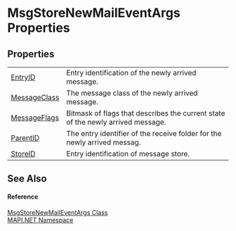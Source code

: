 # MsgStoreNewMailEventArgs Properties




## Properties
<table>
<tr>
<td><a href="1f2183e6-708c-40ae-228c-a874e2c36f77.md">EntryID</a></td>
<td>Entry identification of the newly arrived message.</td></tr>
<tr>
<td><a href="2e446f07-fdb0-4789-73bc-270743d32a76.md">MessageClass</a></td>
<td>The message class of the newly arrived message.</td></tr>
<tr>
<td><a href="944a703c-ce4f-b7c1-a96d-cd58c0110cd7.md">MessageFlags</a></td>
<td>Bitmask of flags that describes the current state of the newly arrived message.</td></tr>
<tr>
<td><a href="38724fc3-df03-eb78-cdbb-341759910995.md">ParentID</a></td>
<td>The entry identifier of the receive folder for the newly arrived messag.</td></tr>
<tr>
<td><a href="4ad3dcd8-5564-964e-1faf-0675f414d66f.md">StoreID</a></td>
<td>Entry identification of message store.</td></tr>
</table>

## See Also


#### Reference
<a href="030314f7-15ca-df6e-358f-6deb46b3381b.md">MsgStoreNewMailEventArgs Class</a>  
<a href="5bef4637-66f8-16d4-e5f4-4d0da57a1538.md">MAPI.NET Namespace</a>  
